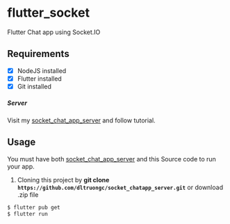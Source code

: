 # flutter_socket

Flutter Chat app using Socket.IO

## Requirements
- [x] NodeJS installed
- [x] Flutter installed
- [x] Git installed

##### Server

Visit my [socket_chat_app_server](https://github.com/dltruongc/socket_chatapp_server.git) and follow tutorial.
## Usage

You must have both [socket_chat_app_server](https://github.com/dltruongc/socket_chatapp_server.git) and this Source code to run your app.


1. Cloning this project by **git clone `https://github.com/dltruongc/socket_chatapp_server.git`** or download .zip file

```bash
$ flutter pub get
$ flutter run
```